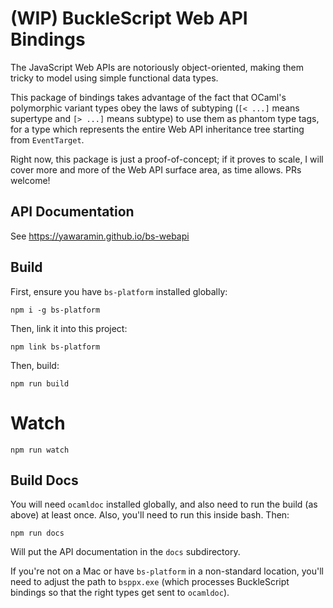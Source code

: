 # (WIP) BuckleScript Web API Bindings

The JavaScript Web APIs are notoriously object-oriented, making them
tricky to model using simple functional data types.

This package of bindings takes advantage of the fact that OCaml's
polymorphic variant types obey the laws of subtyping (`[< ...]` means
supertype and `[> ...]` means subtype) to use them as phantom type tags,
for a type which represents the entire Web API inheritance tree starting
from `EventTarget`.

Right now, this package is just a proof-of-concept; if it proves to
scale, I will cover more and more of the Web API surface area, as time
allows. PRs welcome!

## API Documentation

See https://yawaramin.github.io/bs-webapi

## Build

First, ensure you have `bs-platform` installed globally:

    npm i -g bs-platform

Then, link it into this project:

    npm link bs-platform

Then, build:

    npm run build

# Watch

    npm run watch

## Build Docs

You will need `ocamldoc` installed globally, and also need to run the
build (as above) at least once. Also, you'll need to run this inside
bash. Then:

    npm run docs

Will put the API documentation in the `docs` subdirectory.

If you're not on a Mac or have `bs-platform` in a non-standard location,
you'll need to adjust the path to `bsppx.exe` (which processes
BuckleScript bindings so that the right types get sent to `ocamldoc`).
